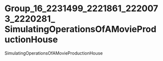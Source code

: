 # Group_16_2231499_2221861_2220073_2220281_ SimulatingOperationsOfAMovieProductionHouse
 SimulatingOperationsOfAMovieProductionHouse

